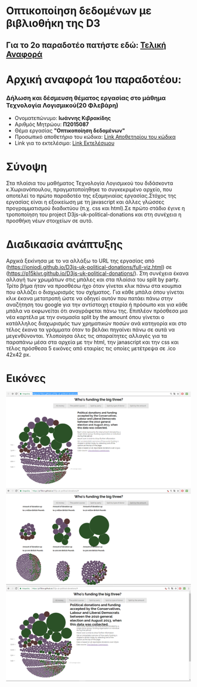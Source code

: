 # Οπτικοποίηση δεδομένων με βιβλιοθήκη της D3

## Για το 2ο παραδοτέο πατήστε εδώ: [Τελική Αναφορά](https://p15kivr.github.io/Report-SW-Ioannis-Kivrakidis)

# Αρχική αναφορά 1ου παραδοτέου:

### Δήλωση και δέσμευση θέματος εργασίας στο μάθημα Τεχνολογία Λογισμικού(20 Φλεβάρη)

*  Ονοματεπώνυμο: **Ιωάννης Κιβρακίδης**
*  Αριθμός Μητρώου: **Π2015087**
*  Θέμα εργασίας **"Οπτικοποίηση δεδομένων"**
*  Προσωπικό αποθετήριο του κώδικα: [Link Αποθετηρίου του κώδικα](https://github.com/p15kivr/D3js-uk-political-donations/tree/paradoteo1)
*  Link για το εκτελέσιμο: [Link Εκτελέσιμου](https://p15kivr.github.io/D3js-uk-political-donations/)

# Σύνοψη

Στα πλαίσια του μαθήματος Τεχνολογία Λογισμικού του διδάσκοντα κ.Χωριανόπουλου, πραγματοποίηθηκε το συγκεκριμένο αρχείο, 
που αποτελεί τo πρώτο παραδοτέο της εξαμηνιαίας εργασίας.Στόχος της εργασίας είναι η εξοικείωση με τη javascript και
άλλες γλώσσες προγραμματισμού διαδικτύου (π.χ. css και html).Σε πρώτο στάδιο έγινε η τροποποίηση  του project D3js-uk-political-donations 
και στη συνέχεια η προσθήκη νέων στοιχείων σε αυτό.

# Διαδικασία ανάπτυξης

Αρχικά ξεκίνησα με το να αλλάξω το URL της εργασίας από (https://ioniodi.github.io/D3js-uk-political-donations/full-viz.html) σε
(https://p15kivr.github.io/D3js-uk-political-donations/). Στη συνέχεια έκανα αλλαγή των χρωμάτων στις μπάλες και στα πλαίσια του split by party. Τρίτο βήμα ήταν να προσθέσω ήχο όταν γίνεται κλικ πάνω στα κουμπια που αλλάζει ο διαχωρισμός του σχήματος. Για κάθε μπάλα όπου γίνεται κλικ έκανα μετατροπή ώστε να οδηγεί αυτόν που πατάει πάνω στην αναζήτηση του google για την αντίστοιχη εταιρία ή πρόσωπο και για κάθε μπάλα να εκφωνείται ότι αναγράφεται πάνω της. Επιπλέον πρόσθεσα μια νέα καρτέλα με την ονομασία split by the amount όπου γίνεται ο κατάλληλος διαχωρισμός των χρηματικών ποσών ανά κατηγορία και στο τέλος έκανα τα γράμματα όταν το βελάκι πηγαίνει πάνω σε αυτά να μεγενθύνονται. Υλοποίησα όλες τις απαραίτητες αλλαγές για τα παραπάνω μέσα στα αρχεία με την html, την janascript και την css και τέλος πρόσθεσα 5 εικόνες από εταιρίες τις οποίες μετέτρεψα σε .ico 42x42 px.


# Εικόνες

![Screenshot_1](Screenshot_4.png)
![Screenshot_2](Screenshot_5.png)
![Screenshot_3](Screenshot_6.png)




